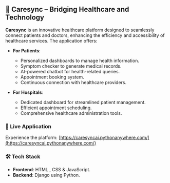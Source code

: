 ## 🏥 Caresync – Bridging Healthcare and Technology

**Caresync** is an innovative healthcare platform designed to seamlessly connect patients and doctors, enhancing the efficiency and accessibility of healthcare services. The application offers:

- **For Patients**:
  - Personalized dashboards to manage health information.
  - Symptom checker to generate medical records.
  - AI-powered chatbot for health-related queries.
  - Appointment booking system.
  - Continuous connection with healthcare providers.

- **For Hospitals**:
  - Dedicated dashboard for streamlined patient management.
  - Efficient appointment scheduling.
  - Comprehensive healthcare administration tools.

### 🔗 Live Application

Experience the platform: [https://caresyncai.pythonanywhere.com/](https://caresyncai.pythonanywhere.com/)

### 🛠️ Tech Stack

- **Frontend**: HTML , CSS & JavaScript.
- **Backend**: Django using Python.
